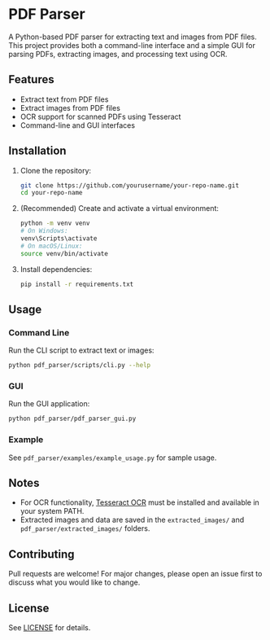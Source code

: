 # PDF Parser

A Python-based PDF parser for extracting text and images from PDF files. This project provides both a command-line interface and a simple GUI for parsing PDFs, extracting images, and processing text using OCR.

## Features
- Extract text from PDF files
- Extract images from PDF files
- OCR support for scanned PDFs using Tesseract
- Command-line and GUI interfaces

## Installation

1. Clone the repository:
   ```bash
   git clone https://github.com/yourusername/your-repo-name.git
   cd your-repo-name
   ```
2. (Recommended) Create and activate a virtual environment:
   ```bash
   python -m venv venv
   # On Windows:
   venv\Scripts\activate
   # On macOS/Linux:
   source venv/bin/activate
   ```
3. Install dependencies:
   ```bash
   pip install -r requirements.txt
   ```

## Usage

### Command Line

Run the CLI script to extract text or images:
```bash
python pdf_parser/scripts/cli.py --help
```

### GUI

Run the GUI application:
```bash
python pdf_parser/pdf_parser_gui.py
```

### Example

See `pdf_parser/examples/example_usage.py` for sample usage.

## Notes
- For OCR functionality, [Tesseract OCR](https://github.com/tesseract-ocr/tesseract) must be installed and available in your system PATH.
- Extracted images and data are saved in the `extracted_images/` and `pdf_parser/extracted_images/` folders.

## Contributing
Pull requests are welcome! For major changes, please open an issue first to discuss what you would like to change.

## License
See [LICENSE](pdf_parser/LICENSE) for details. 